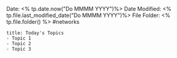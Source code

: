Date: <% tp.date.now("Do MMMM YYYY")%>
Date Modified: <% tp.file.last_modified_date("Do MMMM YYYY")%>
File Folder: <% tp.file.folder() %>
#networks

```ad-summary
title: Today's Topics
- Topic 1
- Topic 2
- Topic 3
```

